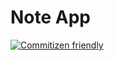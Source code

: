 # Note App

[![Commitizen friendly](https://img.shields.io/badge/commitizen-friendly-brightgreen.svg)](http://commitizen.github.io/cz-cli/)
